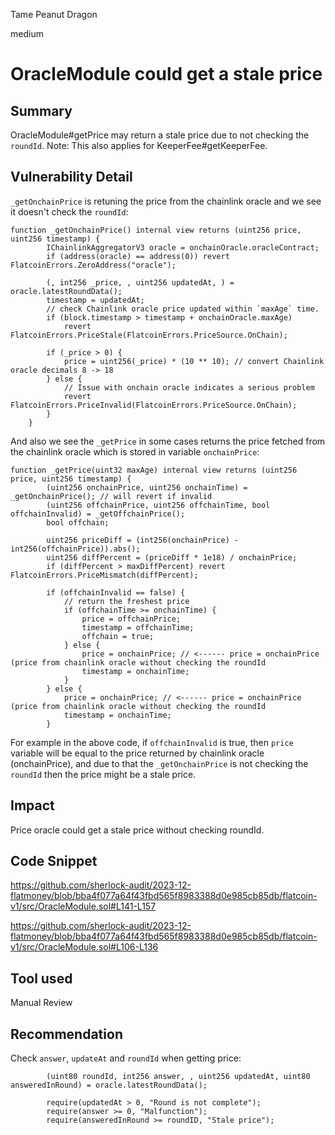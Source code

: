 Tame Peanut Dragon

medium

# OracleModule could get a stale price

## Summary
OracleModule#getPrice may return a stale price due to not checking the `roundId`.
Note: This also applies for KeeperFee#getKeeperFee.
## Vulnerability Detail
`_getOnchainPrice` is retuning the price from the chainlink oracle and we see it doesn't check the `roundId`:
```solidity
function _getOnchainPrice() internal view returns (uint256 price, uint256 timestamp) {
        IChainlinkAggregatorV3 oracle = onchainOracle.oracleContract;
        if (address(oracle) == address(0)) revert FlatcoinErrors.ZeroAddress("oracle");

        (, int256 _price, , uint256 updatedAt, ) = oracle.latestRoundData();
        timestamp = updatedAt;
        // check Chainlink oracle price updated within `maxAge` time.
        if (block.timestamp > timestamp + onchainOracle.maxAge)
            revert FlatcoinErrors.PriceStale(FlatcoinErrors.PriceSource.OnChain);

        if (_price > 0) {
            price = uint256(_price) * (10 ** 10); // convert Chainlink oracle decimals 8 -> 18
        } else {
            // Issue with onchain oracle indicates a serious problem
            revert FlatcoinErrors.PriceInvalid(FlatcoinErrors.PriceSource.OnChain);
        }
    }
```

And also we see the `_getPrice` in some cases returns the price fetched from the chainlink oracle which is stored in variable `onchainPrice`:
```solidity
function _getPrice(uint32 maxAge) internal view returns (uint256 price, uint256 timestamp) {
        (uint256 onchainPrice, uint256 onchainTime) = _getOnchainPrice(); // will revert if invalid
        (uint256 offchainPrice, uint256 offchainTime, bool offchainInvalid) = _getOffchainPrice();
        bool offchain;

        uint256 priceDiff = (int256(onchainPrice) - int256(offchainPrice)).abs();
        uint256 diffPercent = (priceDiff * 1e18) / onchainPrice;
        if (diffPercent > maxDiffPercent) revert FlatcoinErrors.PriceMismatch(diffPercent);

        if (offchainInvalid == false) {
            // return the freshest price
            if (offchainTime >= onchainTime) {
                price = offchainPrice;
                timestamp = offchainTime;
                offchain = true;
            } else {
                price = onchainPrice; // <------ price = onchainPrice (price from chainlink oracle without checking the roundId
                timestamp = onchainTime;
            }
        } else {
            price = onchainPrice; // <------ price = onchainPrice (price from chainlink oracle without checking the roundId
            timestamp = onchainTime;
        }
```
For example in the above code, if `offchainInvalid` is true, then `price` variable will be equal to the price returned by chainlink oracle (onchainPrice), and due to that the `_getOnchainPrice` is not checking the `roundId` then the price might be a stale price.

## Impact
Price oracle could get a stale price without checking roundId.
## Code Snippet
https://github.com/sherlock-audit/2023-12-flatmoney/blob/bba4f077a64f43fbd565f8983388d0e985cb85db/flatcoin-v1/src/OracleModule.sol#L141-L157

https://github.com/sherlock-audit/2023-12-flatmoney/blob/bba4f077a64f43fbd565f8983388d0e985cb85db/flatcoin-v1/src/OracleModule.sol#L106-L136
## Tool used

Manual Review

## Recommendation
Check `answer`, `updateAt` and `roundId` when getting price:
```solidity
        (uint80 roundId, int256 answer, , uint256 updatedAt, uint80 answeredInRound) = oracle.latestRoundData();

        require(updatedAt > 0, "Round is not complete");
        require(answer >= 0, "Malfunction");
        require(answeredInRound >= roundID, "Stale price");
```